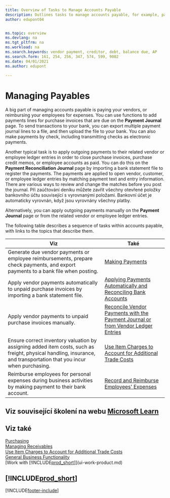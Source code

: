 ```yaml
---
title: Overview of Tasks to Manage Accounts Payable
description: Outlines tasks to manage accounts payable, for example, paying creditors or applying outgoing payments to ledger entries to close invoices or credit memos.
author: edupont04


ms.topic: overview
ms.devlang: na
ms.tgt_pltfrm: na
ms.workload: na
ms.search.keywords: vendor payment, creditor, debt, balance due, AP
ms.search.form: 161, 254, 256, 347, 574, 599, 9002
ms.date: 04/01/2021
ms.author: edupont

---
```

# Managing Payables

A big part of managing accounts payable is paying your vendors, or reimbursing your employees for expenses. You can use functions to add payments lines for purchase invoices that are due on the **Payment Journal** page. To send transactions to your bank, you can export multiple payment journal lines to a file, and then upload the file to your bank. You can also make payments by check, including transmitting checks as electronic payments.

Another typical task is to apply outgoing payments to their related vendor or employee ledger entries in order to close purchase invoices, purchase credit memos, or employee accounts as paid. You can do this on the **Payment Reconciliation Journal** page by importing a bank statement file to register the payments. The payments are applied to open vendor, customer, or employee ledger entries by matching payment text and entry information. There are various ways to review and change the matches before you post the journal. Při zaúčtování deníku můžete zavřít všechny otevřené položky bankovního účtu související s vyrovnanými položami. Bankovní účet je automaticky vyrovnán, když jsou vyrovnány všechny platby.

Alternatively, you can apply outgoing payments manually on the **Payment Journal** page or from the related vendor or employee ledger entries.

The following table describes a sequence of tasks within accounts payable, with links to the topics that describe them.

| Viz | Také |
| --- | --- |
| Generate due vendor payments or employee reimbursements, prepare check payments, and export payments to a bank file when posting. | [Making Payments](payables-make-payments.md) |
| Apply vendor payments automatically to unpaid purchase invoices by importing a bank statement file. | [Applying Payments Automatically and Reconciling Bank Accounts](receivables-apply-payments-auto-reconcile-bank-accounts.md) |
| Apply vendor payments to unpaid purchase invoices manually. | [Reconcile Vendor Payments with the Payment Journal or from Vendor Ledger Entries](payables-how-apply-purchase-transactions-manually.md) |
| Ensure correct inventory valuation by assigning added item costs, such as freight, physical handling, insurance, and transportation that you incur when purchasing. | [Use Item Charges to Account for Additional Trade Costs](payables-how-assign-item-charges.md) |
| Reimburse employees for personal expenses during business activities by making payment to their bank account. | [Record and Reimburse Employees' Expenses](finance-how-record-reimburse-employee-expenses.md) |

## Viz související školení na webu [Microsoft Learn](/learn/paths/process-customer-vendor-payments-dynamics-365-business-central/)

## Viz také
[Purchasing](purchasing-manage-purchasing.md)  
[Managing Receivables](receivables-manage-receivables.md)  
[Use Item Charges to Account for Additional Trade Costs](payables-how-assign-item-charges.md)  
[General Business Functionality](ui-across-business-areas.md)  
[Work with [!INCLUDE[prod_short](includes/prod_short.md)]](ui-work-product.md)

## [!INCLUDE[prod_short](includes/free_trial_md.md)]


[!INCLUDE[footer-include](includes/footer-banner.md)]